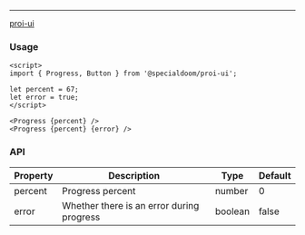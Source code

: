 ---

[proi-ui](https://github.com/specialdoom/proi-ui)

### Usage

```sveltehtml
<script>
import { Progress, Button } from '@specialdoom/proi-ui';

let percent = 67;
let error = true;
</script>

<Progress {percent} />
<Progress {percent} {error} />
```

### API

| Property | Description                               | Type    | Default |
| -------- | ----------------------------------------- | ------- | ------- |
| percent  | Progress percent                          | number  | 0       |
| error    | Whether there is an error during progress | boolean | false   |
